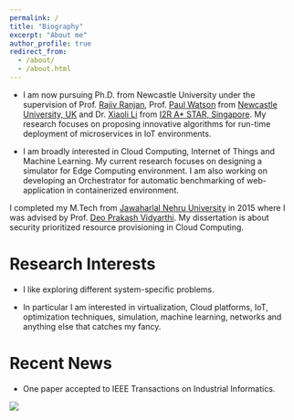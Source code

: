 ```yaml
---
permalink: /
title: "Biography"
excerpt: "About me"
author_profile: true
redirect_from: 
  - /about/
  - /about.html
---
```


<!--<p align="center">
  <img src="https://lantaoyu.github.io/files/lantaoyu_img.jpg?raw=true" alt="Photo" style="width: 450px;"/> 
</p>-->

* I am now pursuing Ph.D. from Newcastle University under the supervision of Prof. [Rajiv Ranjan](https://rajivranjan.net/), Prof. [Paul Watson](https://www.ncl.ac.uk/computing/people/profile/paulwatson.html#background)  from [Newcastle University, UK](https://www.ncl.ac.uk/computing/) and Dr. [Xiaoli Li](https://www.ntu.edu.sg/home/xlli/) from [I2R A* STAR, Singapore](https://www.a-star.edu.sg/i2r). My research focuses on proposing innovative algorithms for run-time deployment of microservices in IoT environments.

* I am broadly interested in Cloud Computing, Internet of Things and Machine Learning. My current research focuses on designing a simulator for Edge Computing environment. I am also working on developing an Orchestrator for automatic benchmarking of web-application in containerized environment.

<!--I graduated from [Bhagalpur College of Engineering, Bhagalpur]() in 2012 and -->
I completed my M.Tech from [Jawaharlal Nehru University](https://www.jnu.ac.in/scss) in 2015 where I was advised by Prof. [Deo Prakash Vidyarthi](https://www.jnu.ac.in/content/dpv). My dissertation is about security prioritized resource provisioning in Cloud Computing.

<!--This is the front page of a website that is powered by the [academicpages template](https://github.com/academicpages/academicpages.github.io) and hosted on GitHub pages. [GitHub pages](https://pages.github.com) is a free service in which websites are built and hosted from code and data stored in a GitHub repository, automatically updating when a new commit is made to the respository. This template was forked from the [Minimal Mistakes Jekyll Theme](https://mmistakes.github.io/minimal-mistakes/) created by Michael Rose, and then extended to support the kinds of content that academics have: publications, talks, teaching, a portfolio, blog posts, and a dynamically-generated CV. You can fork [this repository](https://github.com/academicpages/academicpages.github.io) right now, modify the configuration and markdown files, add your own PDFs and other content, and have your own site for free, with no ads! An older version of this template powers my own personal website at [stuartgeiger.com](http://stuartgeiger.com), which uses [this Github repository](https://github.com/staeiou/staeiou.github.io).-->

Research Interests
======
* I like exploring different system-specific problems.

* In particular I am interested in virtualization, Cloud platforms, IoT, optimization techniques, simulation, machine learning, networks and anything else that catches my fancy.

Recent News
======
* One paper accepted to IEEE Transactions on Industrial Informatics.



<!--<a href="https://info.flagcounter.com/NQCC"><img src="https://s11.flagcounter.com/count2/NQCC/bg_FFFFFF/txt_000000/border_CCCCCC/columns_2/maxflags_10/viewers_0/labels_0/pageviews_0/flags_0/percent_0/" alt="Flag Counter" border="0"></a>

<script type="text/javascript" id="clstr_globe" src="//cdn.clustrmaps.com/globe.js?d=fxVKlaag_0GMQmwS-R1J5KLx6WmtpW0Js1rCUnpqXs0"></script>
-->
<a href="https://clustrmaps.com/site/1b37p"  title="Visit tracker"><img src="//www.clustrmaps.com/map_v2.png?d=fxVKlaag_0GMQmwS-R1J5KLx6WmtpW0Js1rCUnpqXs0&cl=ffffff" /></a>